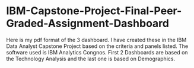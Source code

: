 # IBM-Capstone-Project-Final-Peer-Graded-Assignment-Dashboard
Here is my pdf format of the 3 dashboard. I have created these in the IBM Data Analyst Capstone Project based on the criteria and panels listed. The software used is IBM Analytics Congnos. First 2 Dashboards are based on the Technology Analysis and the last one is based on Demographics.
